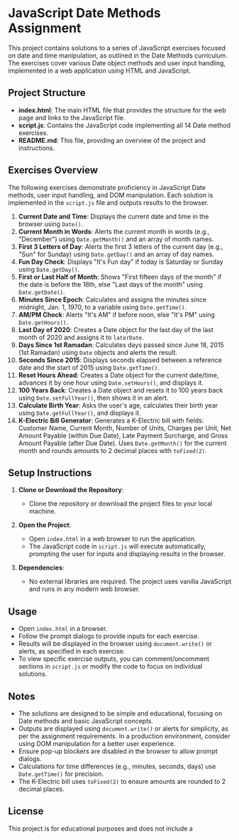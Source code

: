 JavaScript Date Methods Assignment
==================================

This project contains solutions to a series of JavaScript exercises focused on date and time manipulation, as outlined in the Date Methods curriculum. The exercises cover various Date object methods and user input handling, implemented in a web application using HTML and JavaScript.

Project Structure
-----------------

-   **index.html**: The main HTML file that provides the structure for the web page and links to the JavaScript file.
-   **script.js**: Contains the JavaScript code implementing all 14 Date method exercises.
-   **README.md**: This file, providing an overview of the project and instructions.

Exercises Overview
------------------

The following exercises demonstrate proficiency in JavaScript Date methods, user input handling, and DOM manipulation. Each solution is implemented in the `script.js` file and outputs results to the browser.

1.  **Current Date and Time**: Displays the current date and time in the browser using `Date()`.
2.  **Current Month in Words**: Alerts the current month in words (e.g., "December") using `Date.getMonth()` and an array of month names.
3.  **First 3 Letters of Day**: Alerts the first 3 letters of the current day (e.g., "Sun" for Sunday) using `Date.getDay()` and an array of day names.
4.  **Fun Day Check**: Displays "It's Fun day" if today is Saturday or Sunday using `Date.getDay()`.
5.  **First or Last Half of Month**: Shows "First fifteen days of the month" if the date is before the 16th, else "Last days of the month" using `Date.getDate()`.
6.  **Minutes Since Epoch**: Calculates and assigns the minutes since midnight, Jan. 1, 1970, to a variable using `Date.getTime()`.
7.  **AM/PM Check**: Alerts "It's AM" if before noon, else "It's PM" using `Date.getHours()`.
8.  **Last Day of 2020**: Creates a Date object for the last day of the last month of 2020 and assigns it to `laterDate`.
9.  **Days Since 1st Ramadan**: Calculates days passed since June 18, 2015 (1st Ramadan) using `Date` objects and alerts the result.
10. **Seconds Since 2015**: Displays seconds elapsed between a reference date and the start of 2015 using `Date.getTime()`.
11. **Reset Hours Ahead**: Creates a Date object for the current date/time, advances it by one hour using `Date.setHours()`, and displays it.
12. **100 Years Back**: Creates a Date object and resets it to 100 years back using `Date.setFullYear()`, then shows it in an alert.
13. **Calculate Birth Year**: Asks the user's age, calculates their birth year using `Date.getFullYear()`, and displays it.
14. **K-Electric Bill Generator**: Generates a K-Electric bill with fields: Customer Name, Current Month, Number of Units, Charges per Unit, Net Amount Payable (within Due Date), Late Payment Surcharge, and Gross Amount Payable (after Due Date). Uses `Date.getMonth()` for the current month and rounds amounts to 2 decimal places with `toFixed(2)`.

Setup Instructions
------------------

1.  **Clone or Download the Repository**:

    -   Clone the repository or download the project files to your local machine.
2.  **Open the Project**:

    -   Open `index.html` in a web browser to run the application.
    -   The JavaScript code in `script.js` will execute automatically, prompting the user for inputs and displaying results in the browser.
3.  **Dependencies**:

    -   No external libraries are required. The project uses vanilla JavaScript and runs in any modern web browser.

Usage
-----

-   Open `index.html` in a browser.
-   Follow the prompt dialogs to provide inputs for each exercise.
-   Results will be displayed in the browser using `document.write()` or alerts, as specified in each exercise.
-   To view specific exercise outputs, you can comment/uncomment sections in `script.js` or modify the code to focus on individual solutions.

Notes
-----

-   The solutions are designed to be simple and educational, focusing on Date methods and basic JavaScript concepts.
-   Outputs are displayed using `document.write()` or alerts for simplicity, as per the assignment requirements. In a production environment, consider using DOM manipulation for a better user experience.
-   Ensure pop-up blockers are disabled in the browser to allow prompt dialogs.
-   Calculations for time differences (e.g., minutes, seconds, days) use `Date.getTime()` for precision.
-   The K-Electric bill uses `toFixed(2)` to ensure amounts are rounded to 2 decimal places.

License
-------

This project is for educational purposes and does not include a
